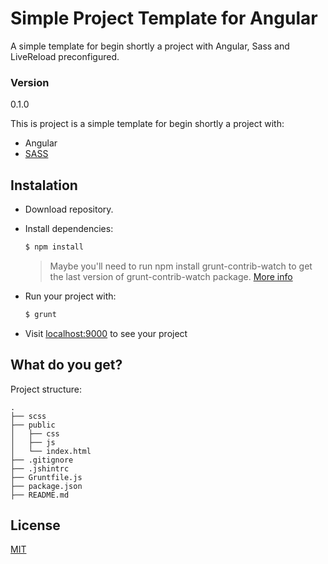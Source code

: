 # Simple Project Template for Angular
A simple template for begin shortly a project with Angular, Sass and LiveReload preconfigured.

### Version
0.1.0

This is project is a simple template for begin shortly a project with:

* Angular
* [SASS](http://sass-lang.com/guide)

## Instalation

* Download repository.
* Install dependencies:

	```sh
	$ npm install
	```
	> Maybe you'll need to run npm install grunt-contrib-watch to get the last version of grunt-contrib-watch package. [More info](https://github.com/gruntjs/grunt-contrib-watch)

* Run your project with:

	```sh
	$ grunt
	```

* Visit [localhost:9000](http://localhost:9000) to see your project

## What do you get?

Project structure:

```
.
├── scss
├── public
│   ├── css
│   ├── js
│   └── index.html
├── .gitignore
├── .jshintrc
├── Gruntfile.js
├── package.json
├── README.md

```


License
-------

[MIT](http://opensource.org/licenses/MIT)

